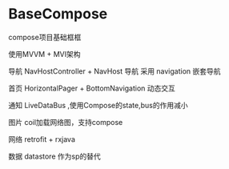 # BaseCompose
compose项目基础框框

使用MVVM + MVI架构

导航
NavHostController + NavHost 导航
采用 navigation 嵌套导航

首页
HorizontalPager + BottomNavigation 动态交互

通知
LiveDataBus ,使用Compose的state,bus的作用减小

图片
coil加载网络图，支持compose

网络
retrofit + rxjava

数据
datastore 作为sp的替代

